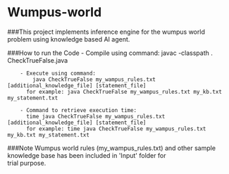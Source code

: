 # Wumpus-world
###This project implements inference engine for the wumpus world problem using knowledge based AI agent.

###How to run the Code
        - Compile using command:
          javac -classpath . CheckTrueFalse.java
	
        - Execute using command:
	        java CheckTrueFalse my_wampus_rules.txt [additional_knowledge_file] [statement_file] 
          for example: java CheckTrueFalse my_wampus_rules.txt my_kb.txt my_statement.txt

        - Command to retrieve execution time:
          time java CheckTrueFalse my_wampus_rules.txt [additional_knowledge_file] [statement_file]  
          for example: time java CheckTrueFalse my_wampus_rules.txt my_kb.txt my_statement.txt
          
###Note
        Wumpus world rules (my_wampus_rules.txt) and other sample knowledge base has been included in 'Input' folder for     
        trial purpose.

